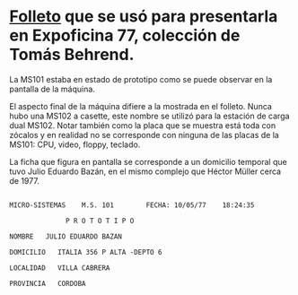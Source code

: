 [Folleto](ms101_folleto_1977.pdf) que se usó para presentarla en Expoficina 77, colección de Tomás Behrend.
===

La MS101 estaba en estado de prototipo como se puede observar en la pantalla de la máquina.

El aspecto final de la máquina difiere a la mostrada en el folleto.
Nunca hubo una MS102 a casette, este nombre se utilizó para la estación de carga dual MS102.
Notar también como la placa que se muestra está toda con zócalos y en realidad no se corresponde con ninguna de las placas de la MS101: CPU, video, floppy, teclado.

La ficha que figura en pantalla se corresponde a un domicilio temporal que tuvo Julio Eduardo Bazán, en el mismo complejo que Héctor Müller cerca de 1977.

```

MICRO-SISTEMAS    M.S. 101        FECHA: 10/05/77    18:24:35

              P R O T O T I P O

NOMBRE   JULIO EDUARDO BAZAN

DOMICILIO   ITALIA 356 P ALTA -DEPTO 6

LOCALIDAD   VILLA CABRERA

PROVINCIA   CORDOBA
```
